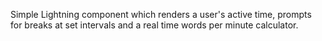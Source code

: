 Simple Lightning component which renders a user's active time, prompts for breaks at set intervals and a real time words per minute calculator.
